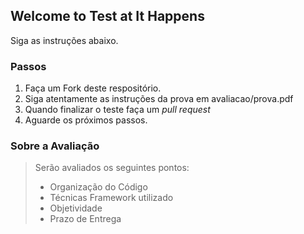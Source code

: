 ## Welcome to Test at It Happens
Siga as instruções abaixo.

### Passos

1. Faça um Fork deste respositório.
2. Siga atentamente as instruções da prova em avaliacao/prova.pdf
3. Quando finalizar o teste faça um *pull request*
4. Aguarde os próximos passos.

### Sobre a Avaliação

> Serão avaliados os seguintes pontos:
>
> * Organização do Código
> * Técnicas Framework utilizado
> * Objetividade
> * Prazo de Entrega
